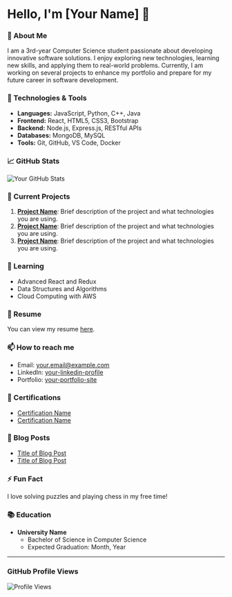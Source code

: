 # Hello, I'm [Your Name] 👋

### 🚀 About Me

I am a 3rd-year Computer Science student passionate about developing innovative software solutions. I enjoy exploring new technologies, learning new skills, and applying them to real-world problems. Currently, I am working on several projects to enhance my portfolio and prepare for my future career in software development.

### 🔧 Technologies & Tools

- **Languages:** JavaScript, Python, C++, Java
- **Frontend:** React, HTML5, CSS3, Bootstrap
- **Backend:** Node.js, Express.js, RESTful APIs
- **Databases:** MongoDB, MySQL
- **Tools:** Git, GitHub, VS Code, Docker

### 📈 GitHub Stats

![Your GitHub Stats](https://github-readme-stats.vercel.app/api?username=yourusername&show_icons=true&theme=radical)

### 🔭 Current Projects

1. **[Project Name](https://github.com/yourusername/project-repo)**: Brief description of the project and what technologies you are using.
2. **[Project Name](https://github.com/yourusername/project-repo)**: Brief description of the project and what technologies you are using.
3. **[Project Name](https://github.com/yourusername/project-repo)**: Brief description of the project and what technologies you are using.

### 🌱 Learning

- Advanced React and Redux
- Data Structures and Algorithms
- Cloud Computing with AWS

### 💼 Resume

You can view my resume [here](link-to-your-resume).

### 📫 How to reach me

- Email: [your.email@example.com](mailto:your.email@example.com)
- LinkedIn: [your-linkedin-profile](https://www.linkedin.com/in/yourprofile)
- Portfolio: [your-portfolio-site](https://your-portfolio-site.com)

### 📄 Certifications

- [Certification Name](link-to-certificate)
- [Certification Name](link-to-certificate)

### 📝 Blog Posts

- [Title of Blog Post](link-to-blog-post)
- [Title of Blog Post](link-to-blog-post)

### ⚡ Fun Fact

I love solving puzzles and playing chess in my free time!

### 📚 Education

- **University Name**
  - Bachelor of Science in Computer Science
  - Expected Graduation: Month, Year

---

### GitHub Profile Views

![Profile Views](https://komarev.com/ghpvc/?username=yourusername&color=blue)

